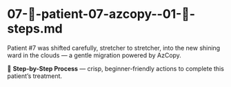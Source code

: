 # 07-🚚-patient-07-azcopy--01-🧾-steps.md

Patient #7 was shifted carefully, stretcher to stretcher, into the new shining ward in the clouds — a gentle migration powered by AzCopy.

🧾 **Step-by-Step Process** — crisp, beginner-friendly actions to complete this patient’s treatment.
